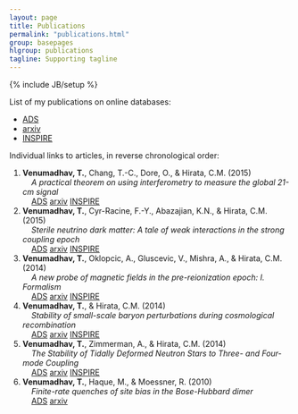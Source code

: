 ```yaml
---
layout: page
title: Publications
permalink: "publications.html"
group: basepages
hlgroup: publications 
tagline: Supporting tagline
---
```

{% include JB/setup %}

List of my publications on online databases:

* [ADS](http://adsabs.harvard.edu/cgi-bin/nph-abs_connect?return_req=no_params&author=Venumadhav,%20Tejaswi&db_key=PRE)
* [arxiv](http://arxiv.org/a/venumadhav_t_1)
* [INSPIRE](https://inspirehep.net/author/profile/Venumadhav%2C%20Tejaswi?recid=1321339&ln=en)

Individual links to articles, in reverse chronological order:

1. **Venumadhav, T.**, Chang, T.-C., Dore, O., & Hirata, C.M. (2015) <br>
&nbsp;&nbsp;&nbsp;&nbsp;*A practical theorem on using interferometry to measure the global 21-cm signal* <br>
&nbsp;&nbsp;&nbsp;&nbsp;[ADS](http://adsabs.harvard.edu/abs/2015arXiv151205248V) [arxiv](http://arxiv.org/abs/1512.05248) [INSPIRE](http://inspirehep.net/record/1409895)
2. **Venumadhav, T.**, Cyr-Racine, F.-Y., Abazajian, K.N., & Hirata, C.M. (2015) <br>
&nbsp;&nbsp;&nbsp;&nbsp;*Sterile neutrino dark matter: A tale of weak interactions in the strong coupling epoch* <br>
&nbsp;&nbsp;&nbsp;&nbsp;[ADS](http://adsabs.harvard.edu/abs/2015arXiv150706655V) [arxiv](http://arxiv.org/abs/1507.06655) [INSPIRE](http://inspirehep.net/record/1384749)
3. **Venumadhav, T.**, Oklopcic, A., Gluscevic, V., Mishra, A., & Hirata, C.M. (2014) <br> 
&nbsp;&nbsp;&nbsp;&nbsp;*A new probe of magnetic fields in the pre-reionization epoch: I. Formalism* <br>
&nbsp;&nbsp;&nbsp;&nbsp;[ADS](http://adsabs.harvard.edu/abs/2014arXiv1410.2250V) [arxiv](http://arxiv.org/abs/1410.2250) [INSPIRE](http://inspirehep.net/record/1321339)
4. **Venumadhav, T.**, & Hirata, C.M. (2014) <br> 
&nbsp;&nbsp;&nbsp;&nbsp;*Stability of small-scale baryon perturbations during cosmological recombination* <br> 
&nbsp;&nbsp;&nbsp;&nbsp;[ADS](http://adsabs.harvard.edu/abs/2014arXiv1409.1240V) [arxiv](http://arxiv.org/abs/1409.1240) [INSPIRE](http://inspirehep.net/record/1315080)
5. **Venumadhav, T.**, Zimmerman, A., & Hirata, C.M. (2014) <br>
&nbsp;&nbsp;&nbsp;&nbsp;*The Stability of Tidally Deformed Neutron Stars to Three- and Four-mode Coupling* <br>
&nbsp;&nbsp;&nbsp;&nbsp;[ADS](http://adsabs.harvard.edu/abs/2014ApJ...781...23V) [arxiv](http://arxiv.org/abs/1307.2890) [INSPIRE](http://inspirehep.net/record/1242111)
6. **Venumadhav, T.**, Haque, M., & Moessner, R. (2010) <br>
&nbsp;&nbsp;&nbsp;&nbsp;*Finite-rate quenches of site bias in the Bose-Hubbard dimer* <br>
&nbsp;&nbsp;&nbsp;&nbsp;[ADS](http://adsabs.harvard.edu/abs/2010PhRvB..81e4305V) [arxiv](http://arxiv.org/abs/0909.0255)




